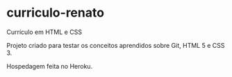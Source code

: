 # curriculo-renato
Currículo em HTML e CSS


Projeto criado para testar os conceitos aprendidos sobre Git, HTML 5 e CSS 3.

Hospedagem feita no Heroku.
